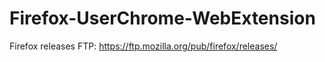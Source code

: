 # Firefox-UserChrome-WebExtension

Firefox releases FTP: https://ftp.mozilla.org/pub/firefox/releases/

